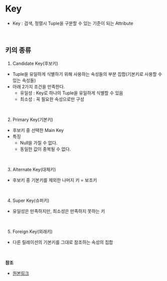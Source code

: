 # Key
* Key : 검색, 정렬시 Tuple을 구분할 수 있는 기준이 되는 Attribute

<br/>

## 키의 종류
1. Candidate Key(후보키)

* Tuple을 유일하게 식별하기 위해 사용하는 속성들의 부분 집합(기본키로 사용할 수 있는 속성들)
* 아래 2가지 조건을 만족한다.
  * 유일성 : Key로 하나의 Tuple을 유일하게 식별할 수 있음
  * 최소성 : 꼭 필요한 속성으로만 구성

<br/>

2. Primary Key(기본키)

* 후보키 중 선택한 Main Key
* 특징
  * Null을 가질 수 없다.
  * 동일한 값이 중복될 수 없다.

<br/>

3. Alternate Key(대체키)

* 후보키 중 기본키를 제외한 나머지 키 = 보조키

<br/>

4. Super Key(슈퍼키)

* 유일성은 만족하지만, 최소성은 만족하지 못하는 키

<br/>

5. Foreign Key(외래키)

* 다른 릴레이션의 기본키를 그대로 참조하는 속성의 집합

<br/>

**참조**
* [원본링크](https://gyoogle.dev/blog/computer-science/data-base/Key.html)